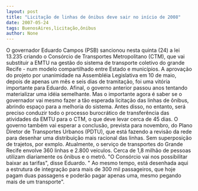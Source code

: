 ```yaml
---
layout: post
title: "Licitação de linhas de ônibus deve sair no início de 2008"
date: 2007-05-24
tags: BuenosAires,licitação,ônibus
author: None
---
```

O governador Eduardo Campos (PSB) sancionou nesta quinta (24) a lei 13.235 criando o Cons&oacute;rcio de Transportes Metropolitano (CTM), que vai substituir a EMTU na gest&atilde;o do sistema de transporte coletivo do grande Recife - num modelo compartilhado entre Estado e munic&iacute;pios.
A aprova&ccedil;&atilde;o do projeto por unanimidade na Assembl&eacute;ia Legislativa&nbsp;em 10 de maio, depois de&nbsp;apenas um m&ecirc;s e seis dias de tramita&ccedil;&atilde;o, foi uma vit&oacute;ria importante para&nbsp;Eduardo. Afinal, o governo anterior passou anos tentando materializar uma id&eacute;ia semelhante.
Mas o importante agora &eacute; saber se o governador vai mesmo fazer a t&atilde;o esperada licita&ccedil;&atilde;o das linhas de &ocirc;nibus, abrindo espa&ccedil;o para a melhoria do sistema.
Antes disso, no entanto, ser&aacute; preciso conduzir todo o processo burocr&aacute;tico de transfer&ecirc;ncia das atividades da EMTU para o CTM, o que deve levar cerca de 45 dias.
O governo tamb&eacute;m vai esperar a conclus&atilde;o, prevista para novembro, do Plano Diretor de Transportes Urbanos (PDTU), que est&aacute; fazendo a revis&atilde;o da rede para desenhar uma distribui&ccedil;&atilde;o mais racional das linhas. Sem superposi&ccedil;&atilde;o de trajetos, por exmplo.
Atualmente, o servi&ccedil;o de transportes do Grande Recife envolve 360 linhas e 2.800 ve&iacute;culos. Cerca de 1,8 milh&atilde;o de pessoas utilizam diariamente os &ocirc;nibus e o metr&ocirc;.
&quot;O Cons&oacute;rcio&nbsp;vai nos possibilitar baixar as tarifas&quot;, disse Eduardo. &quot; Ao mesmo tempo, est&aacute; desenhada aqui a estrutura de integra&ccedil;&atilde;o&nbsp;para mais de 300 mil passageiros, que hoje pagam duas passagens e poder&atilde;o pagar apenas uma, mesmo pegando mais de um transporte&quot;. 